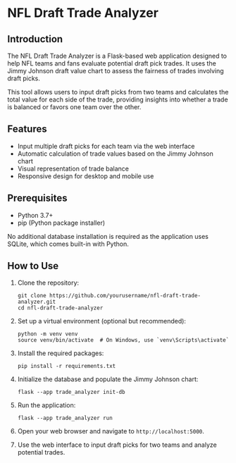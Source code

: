 # NFL Draft Trade Analyzer

## Introduction

The NFL Draft Trade Analyzer is a Flask-based web application designed to help NFL teams and fans evaluate potential draft pick trades. It uses the Jimmy Johnson draft value chart to assess the fairness of trades involving draft picks.

This tool allows users to input draft picks from two teams and calculates the total value for each side of the trade, providing insights into whether a trade is balanced or favors one team over the other.

## Features

- Input multiple draft picks for each team via the web interface
- Automatic calculation of trade values based on the Jimmy Johnson chart
- Visual representation of trade balance
- Responsive design for desktop and mobile use

## Prerequisites

- Python 3.7+
- pip (Python package installer)

No additional database installation is required as the application uses SQLite, which comes built-in with Python.

## How to Use

1. Clone the repository:
   ```
   git clone https://github.com/yourusername/nfl-draft-trade-analyzer.git
   cd nfl-draft-trade-analyzer
   ```

2. Set up a virtual environment (optional but recommended):
   ```
   python -m venv venv
   source venv/bin/activate  # On Windows, use `venv\Scripts\activate`
   ```

3. Install the required packages:
   ```
   pip install -r requirements.txt
   ```

4. Initialize the database and populate the Jimmy Johnson chart:
   ```
   flask --app trade_analyzer init-db
   ```

5. Run the application:
   ```
   flask --app trade_analyzer run
   ```

6. Open your web browser and navigate to `http://localhost:5000`.

7. Use the web interface to input draft picks for two teams and analyze potential trades.
